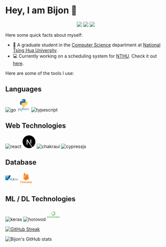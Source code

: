 # Hey, I am Bijon 👋

<p align="center">
<a target="_blank" href="https://bsraya.com/"><img src="https://img.shields.io/badge/-WEB-6B46C1?style=for-the-badge&logo=Next.js&logoColor=white"></img></a>	
<a target="_blank" href="https://www.linkedin.com/in/bijonsetyawan/"><img src="https://img.shields.io/badge/-LinkedIn-0077B5?style=for-the-badge&logo=Linkedin&logoColor=white"></img></a>
<a target="_blank" href="mailto:nathan.setyawan96@gmail.com"><img src="https://img.shields.io/badge/-Gmail-D14836?style=for-the-badge&logo=Gmail&logoColor=white"></img></a>
</p>

Here some quick facts about myself:

* 🏫 A graduate student in the [Computer Science](https://dcs.site.nthu.edu.tw/) department at [National Tsing Hua University](https://www.nthu.edu.tw/).
* 💻 Currently working on a scheduling system for [NTHU](https://www.nthu.edu.tw/). Check it out [here](https://github.com/bsraya/schedulearn).

Here are some of the tools I use:

<h2>Languages</h2>

<span>
<img src="https://www.vectorlogo.zone/logos/golang/golang-icon.svg" alt="go" width="40" height="40" />
<img src="https://raw.githubusercontent.com/devicons/devicon/master/icons/python/python-original-wordmark.svg" alt="python" width="40" height="40" />
<img src="https://www.vectorlogo.zone/logos/typescriptlang/typescriptlang-icon.svg" alt="typescript" width="40" height="40" />
</span>

<h2>Web Technologies</h2>
<span>
<img src="https://www.vectorlogo.zone/logos/reactjs/reactjs-icon.svg" alt="react" width="40" height="40" />
<img src="https://raw.githubusercontent.com/devicons/devicon/master/icons/nextjs/nextjs-original.svg" alt="nextjs" width="40" height="40" />
<img src="https://raw.githubusercontent.com/get-icon/geticon/master/icons/chakra-icon.svg" alt="chakraui" width="40" height="40" />
<img src="https://raw.githubusercontent.com/simple-icons/simple-icons/master/icons/cypress.svg" alt="cypressjs" width="40" height="40" />
</span>

<h2>Database</h2>
<span>
<img src="https://raw.githubusercontent.com/devicons/devicon/master/icons/sqlite/sqlite-original-wordmark.svg" alt="sqlite" width="40" height="40" />
<img src="https://raw.githubusercontent.com/devicons/devicon/master/icons/firebase/firebase-plain-wordmark.svg" alt="firebase" width="40" height="40" />
</span>

<h2>ML / DL Technologies</h2>
<span>
<img src="https://raw.githubusercontent.com/valohai/ml-logos/master/keras.svg" alt="keras" width="40" height="40" />
<img src="https://user-images.githubusercontent.com/16640218/34506318-84d0c06c-efe0-11e7-8831-0425772ed8f2.png" alt="horovod" width="40" height="40" />
<img src="https://raw.githubusercontent.com/devicons/devicon/master/icons/anaconda/anaconda-original-wordmark.svg" alt="anaconda" width="40" height="40" />
</span>


<p align="center">

[![GitHub Streak](https://github-readme-streak-stats.herokuapp.com/?user=bsraya&theme=dark&hide_border=true)](https://git.io/streak-stats)

![Bijon's GitHub stats](https://github-readme-stats.vercel.app/api?username=bsraya&theme=radical&hide_border=true)

</p>
